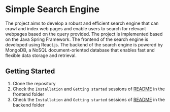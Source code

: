 # Simple Search Engine

The project aims to develop a robust and efficient search engine that can crawl and index web pages and enable users to search for relevant webpages based on the query provided. The project is implemented based on the Java Spring Framework. The frontend of the search engine is developed using React.js. The backend of the search engine is powered by MongoDB, a NoSQL document-oriented database that enables fast and flexible data storage and retrieval.

## Getting Started

1. Clone the repository
2. Check the `Installation` and `Getting started` sessions of [README](Simple-Search-Engine-UI/README.md) in the frontend folder
3. Check the `Installation` and `Getting started` sessions of [README](Simple-Search-Engine-Backend/README.md) in the backend folder
